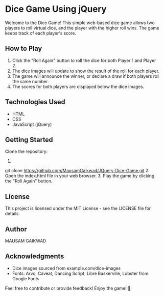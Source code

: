 # Dice Game Using jQuery
Welcome to the Dice Game! This simple web-based dice game allows two players to roll virtual dice, and the player with the higher roll wins. The game keeps track of each player's score.

## How to Play
1. Click the "Roll Again" button to roll the dice for both Player 1 and Player 2.
2. The dice images will update to show the result of the roll for each player.
3. The game will announce the winner, or declare a draw if both players roll the same number.
4. The scores for both players are displayed below the dice images.
## Technologies Used
- HTML
- CSS
- JavaScript (jQuery)

## Getting Started
Clone the repository:
1. ```bash
 git clone https://github.com/MausamGaikwad/JQuery-Dice-Game.git
2. Open the index.html file in your web browser.
3. Play the game by clicking the "Roll Again" button.

## License
This project is licensed under the MIT License - see the LICENSE file for details.

## Author
MAUSAM GAIKWAD

## Acknowledgments
* Dice images sourced from example.com/dice-images
* Fonts: Arvo, Caveat, Dancing Script, Libre Baskerville, Lobster from Google Fonts

Feel free to contribute or provide feedback! Enjoy the game! 🎲